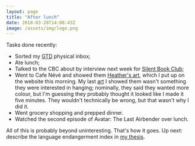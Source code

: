 ```yaml
---
layout: page
title: "After lunch"
date: 2018-03-28T14:08:43Z
image: /assets/img/logo.png
---
```


Tasks done recently:
- Sorted my [GTD](https://gettingthingsdone.com/) physical inbox;
- Ate lunch;
- Talked to the CBC about by interview next week for [Silent Book Club](https://www.facebook.com/events/159627981518617/);
- Went to Cafe Névé and showed them [Heather's art](https://burntfen.com/heather), which I put up on the website this morning. My last [art](https://burntfen.com/art) I showed them wasn't something they were interested in hanging; nominally, they said they wanted more colour, but I'm guessing they probably thought it looked like I made it five minutes. They wouldn't technically be wrong, but that wasn't why I did it.
- Went grocery shopping and prepped dinner.
- Watched the second episode of Avatar: The Last Airbender over lunch.

All of this is probably beyond uninteresting. That's how it goes. Up next: describe the language endangerment index in [my thesis](https://github.com/RichardLitt/thesis).
